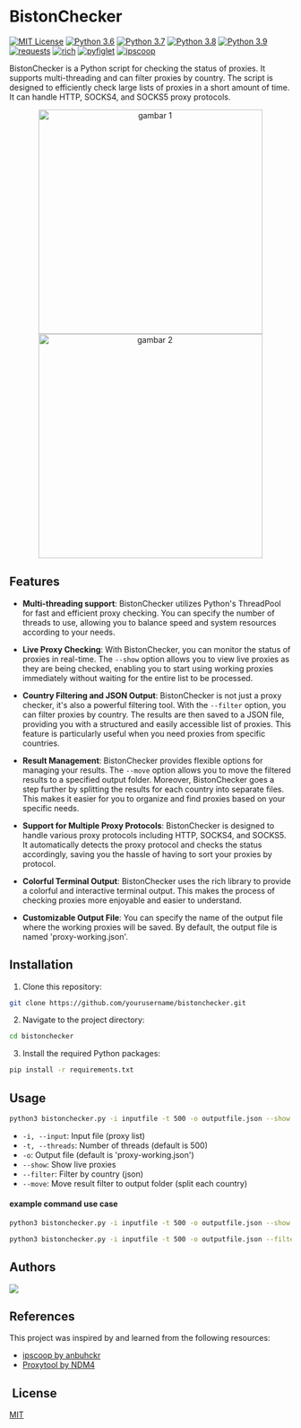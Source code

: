 # BistonChecker
[![MIT License](https://img.shields.io/badge/License-MIT-green.svg)](https://choosealicense.com/licenses/mit/)
[![Python 3.6](https://img.shields.io/badge/python-3.6-blue.svg)](https://www.python.org/downloads/release/python-360/)
[![Python 3.7](https://img.shields.io/badge/python-3.7-blue.svg)](https://www.python.org/downloads/release/python-370/)
[![Python 3.8](https://img.shields.io/badge/python-3.8-blue.svg)](https://www.python.org/downloads/release/python-380/)
[![Python 3.9](https://img.shields.io/badge/python-3.9-blue.svg)](https://www.python.org/downloads/release/python-390/)
[![requests](https://img.shields.io/badge/requests-2.25.1-orange)](https://pypi.org/project/requests/)
[![rich](https://img.shields.io/badge/rich-10.1.0-orange)](https://pypi.org/project/rich/)
[![pyfiglet](https://img.shields.io/badge/pyfiglet-0.8.post1-orange)](https://pypi.org/project/pyfiglet/)
[![ipscoop](https://img.shields.io/badge/ipscoop-1.0.0-orange)](https://pypi.org/project/ipscoop/)

BistonChecker is a Python script for checking the status of proxies. It supports multi-threading and can filter proxies by country. The script is designed to efficiently check large lists of proxies in a short amount of time. It can handle HTTP, SOCKS4, and SOCKS5 proxy protocols.

<p align="center">
  <img src="https://i.imgur.com/ZJ167UN.jpg" alt="gambar 1" width="400">
  <img src="https://i.imgur.com/qaMPt3A.jpg" alt="gambar 2" width="400">
</p>

## Features

- **Multi-threading support**: BistonChecker utilizes Python's ThreadPool for fast and efficient proxy checking. You can specify the number of threads to use, allowing you to balance speed and system resources according to your needs.

- **Live Proxy Checking**: With BistonChecker, you can monitor the status of proxies in real-time. The `--show` option allows you to view live proxies as they are being checked, enabling you to start using working proxies immediately without waiting for the entire list to be processed.

- **Country Filtering and JSON Output**: BistonChecker is not just a proxy checker, it's also a powerful filtering tool. With the `--filter` option, you can filter proxies by country. The results are then saved to a JSON file, providing you with a structured and easily accessible list of proxies. This feature is particularly useful when you need proxies from specific countries.

- **Result Management**: BistonChecker provides flexible options for managing your results. The `--move` option allows you to move the filtered results to a specified output folder. Moreover, BistonChecker goes a step further by splitting the results for each country into separate files. This makes it easier for you to organize and find proxies based on your specific needs.

- **Support for Multiple Proxy Protocols**: BistonChecker is designed to handle various proxy protocols including HTTP, SOCKS4, and SOCKS5. It automatically detects the proxy protocol and checks the status accordingly, saving you the hassle of having to sort your proxies by protocol.

- **Colorful Terminal Output**: BistonChecker uses the rich library to provide a colorful and interactive terminal output. This makes the process of checking proxies more enjoyable and easier to understand.

- **Customizable Output File**: You can specify the name of the output file where the working proxies will be saved. By default, the output file is named 'proxy-working.json'.

## Installation

1. Clone this repository:

```bash
git clone https://github.com/yourusername/bistonchecker.git
```

2. Navigate to the project directory:

```bash
cd bistonchecker
```

3. Install the required Python packages:

```bash
pip install -r requirements.txt
```

## Usage

```bash
python3 bistonchecker.py -i inputfile -t 500 -o outputfile.json --show --filter --move
```

- `-i, --input`: Input file (proxy list)
- `-t, --threads`: Number of threads (default is 500)
- `-o`: Output file (default is 'proxy-working.json')
- `--show`: Show live proxies
- `--filter`: Filter by country (json)
- `--move`: Move result filter to output folder (split each country)

#### example command use case
```bash
python3 bistonchecker.py -i inputfile -t 500 -o outputfile.json --show
```
```bash
python3 bistonchecker.py -i inputfile -t 500 -o outputfile.json --filter --move
```

## Authors

 <a href="https://github.com/bagusass">
<img src="https://img.shields.io/badge/GitHub-100000?style=for-the-badge&logo=github&logoColor=white&label=bagusass&link=https%3A%2F%2Fgithub.com%2Fbagusass"/>
 </a>


## References

This project was inspired by and learned from the following resources:

- [ipscoop by anbuhckr](https://github.com/anbuhckr/ipscoop)
- [Proxytool by NDM4](https://github.com/NDM4/ProxyTool)

##  License

[MIT](https://choosealicense.com/licenses/mit/)
